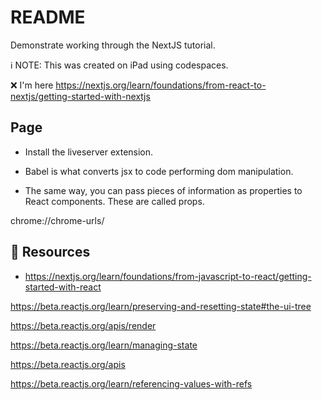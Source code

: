 # README

Demonstrate working through the NextJS tutorial.  

ℹ️ NOTE: This was created on iPad using codespaces.   


❌ I'm here https://nextjs.org/learn/foundations/from-react-to-nextjs/getting-started-with-nextjs


## Page

* Install the liveserver extension.  
* Babel is what converts jsx to code performing dom manipulation.  

* The same way, you can pass pieces of information as properties to React components. These are called props.

chrome://chrome-urls/






## 👀 Resources

* https://nextjs.org/learn/foundations/from-javascript-to-react/getting-started-with-react

https://beta.reactjs.org/learn/preserving-and-resetting-state#the-ui-tree

https://beta.reactjs.org/apis/render

https://beta.reactjs.org/learn/managing-state

https://beta.reactjs.org/apis

https://beta.reactjs.org/learn/referencing-values-with-refs



